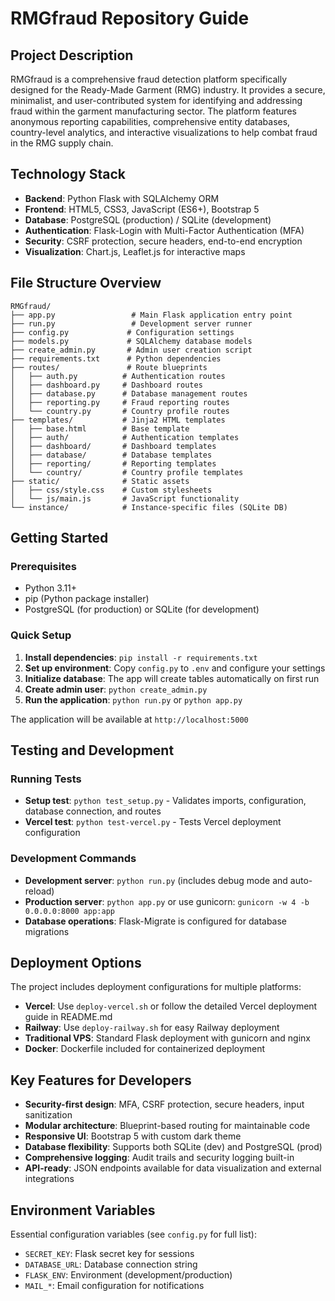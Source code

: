# RMGfraud Repository Guide

## Project Description

RMGfraud is a comprehensive fraud detection platform specifically designed for the Ready-Made Garment (RMG) industry. It provides a secure, minimalist, and user-contributed system for identifying and addressing fraud within the garment manufacturing sector. The platform features anonymous reporting capabilities, comprehensive entity databases, country-level analytics, and interactive visualizations to help combat fraud in the RMG supply chain.

## Technology Stack

- **Backend**: Python Flask with SQLAlchemy ORM
- **Frontend**: HTML5, CSS3, JavaScript (ES6+), Bootstrap 5
- **Database**: PostgreSQL (production) / SQLite (development)
- **Authentication**: Flask-Login with Multi-Factor Authentication (MFA)
- **Security**: CSRF protection, secure headers, end-to-end encryption
- **Visualization**: Chart.js, Leaflet.js for interactive maps

## File Structure Overview

```
RMGfraud/
├── app.py                 # Main Flask application entry point
├── run.py                 # Development server runner
├── config.py             # Configuration settings
├── models.py             # SQLAlchemy database models
├── create_admin.py       # Admin user creation script
├── requirements.txt      # Python dependencies
├── routes/               # Route blueprints
│   ├── auth.py          # Authentication routes
│   ├── dashboard.py     # Dashboard routes
│   ├── database.py      # Database management routes
│   ├── reporting.py     # Fraud reporting routes
│   └── country.py       # Country profile routes
├── templates/           # Jinja2 HTML templates
│   ├── base.html        # Base template
│   ├── auth/            # Authentication templates
│   ├── dashboard/       # Dashboard templates
│   ├── database/        # Database templates
│   ├── reporting/       # Reporting templates
│   └── country/         # Country profile templates
├── static/              # Static assets
│   ├── css/style.css    # Custom stylesheets
│   └── js/main.js       # JavaScript functionality
└── instance/            # Instance-specific files (SQLite DB)
```

## Getting Started

### Prerequisites
- Python 3.11+
- pip (Python package installer)
- PostgreSQL (for production) or SQLite (for development)

### Quick Setup
1. **Install dependencies**: `pip install -r requirements.txt`
2. **Set up environment**: Copy `config.py` to `.env` and configure your settings
3. **Initialize database**: The app will create tables automatically on first run
4. **Create admin user**: `python create_admin.py`
5. **Run the application**: `python run.py` or `python app.py`

The application will be available at `http://localhost:5000`

## Testing and Development

### Running Tests
- **Setup test**: `python test_setup.py` - Validates imports, configuration, database connection, and routes
- **Vercel test**: `python test-vercel.py` - Tests Vercel deployment configuration

### Development Commands
- **Development server**: `python run.py` (includes debug mode and auto-reload)
- **Production server**: `python app.py` or use gunicorn: `gunicorn -w 4 -b 0.0.0.0:8000 app:app`
- **Database operations**: Flask-Migrate is configured for database migrations

## Deployment Options

The project includes deployment configurations for multiple platforms:
- **Vercel**: Use `deploy-vercel.sh` or follow the detailed Vercel deployment guide in README.md
- **Railway**: Use `deploy-railway.sh` for easy Railway deployment
- **Traditional VPS**: Standard Flask deployment with gunicorn and nginx
- **Docker**: Dockerfile included for containerized deployment

## Key Features for Developers

- **Security-first design**: MFA, CSRF protection, secure headers, input sanitization
- **Modular architecture**: Blueprint-based routing for maintainable code
- **Responsive UI**: Bootstrap 5 with custom dark theme
- **Database flexibility**: Supports both SQLite (dev) and PostgreSQL (prod)
- **Comprehensive logging**: Audit trails and security logging built-in
- **API-ready**: JSON endpoints available for data visualization and external integrations

## Environment Variables

Essential configuration variables (see `config.py` for full list):
- `SECRET_KEY`: Flask secret key for sessions
- `DATABASE_URL`: Database connection string
- `FLASK_ENV`: Environment (development/production)
- `MAIL_*`: Email configuration for notifications